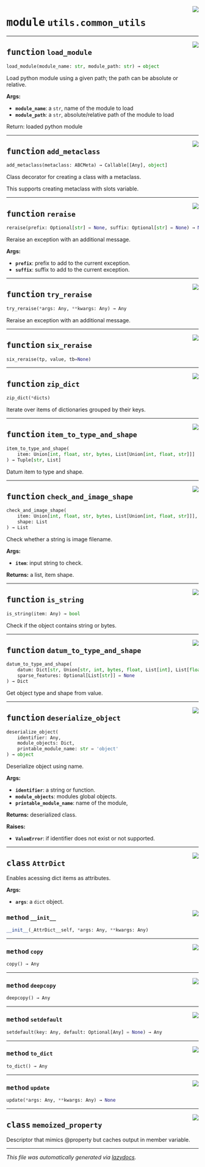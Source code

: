 <!-- markdownlint-disable -->

<a href="../../datum/utils/common_utils.py#L0"><img align="right" style="float:right;" src="https://img.shields.io/badge/-source-cccccc?style=flat-square"></a>

# <kbd>module</kbd> `utils.common_utils`





---

<a href="../../datum/utils/common_utils.py#L29"><img align="right" style="float:right;" src="https://img.shields.io/badge/-source-cccccc?style=flat-square"></a>

## <kbd>function</kbd> `load_module`

```python
load_module(module_name: str, module_path: str) → object
```

Load python module using a given path; the path can be absolute or relative. 



**Args:**
 
 - <b>`module_name`</b>:  a `str`, name of the module to load 
 - <b>`module_path`</b>:  a `str`, absolute/relative path of the module to load 

Return: loaded python module 


---

<a href="../../datum/utils/common_utils.py#L171"><img align="right" style="float:right;" src="https://img.shields.io/badge/-source-cccccc?style=flat-square"></a>

## <kbd>function</kbd> `add_metaclass`

```python
add_metaclass(metaclass: ABCMeta) → Callable[[Any], object]
```

Class decorator for creating a class with a metaclass. 

This supports creating metaclass with slots variable. 


---

<a href="../../datum/utils/common_utils.py#L194"><img align="right" style="float:right;" src="https://img.shields.io/badge/-source-cccccc?style=flat-square"></a>

## <kbd>function</kbd> `reraise`

```python
reraise(prefix: Optional[str] = None, suffix: Optional[str] = None) → None
```

Reraise an exception with an additional message. 



**Args:**
 
 - <b>`prefix`</b>:  prefix to add to the current exception. 
 - <b>`suffix`</b>:  suffix to add to the current exception. 


---

<a href="../../utils/common_utils/try_reraise#L208"><img align="right" style="float:right;" src="https://img.shields.io/badge/-source-cccccc?style=flat-square"></a>

## <kbd>function</kbd> `try_reraise`

```python
try_reraise(*args: Any, **kwargs: Any) → Any
```

Reraise an exception with an additional message. 


---

<a href="../../datum/utils/common_utils.py#L217"><img align="right" style="float:right;" src="https://img.shields.io/badge/-source-cccccc?style=flat-square"></a>

## <kbd>function</kbd> `six_reraise`

```python
six_reraise(tp, value, tb=None)
```






---

<a href="../../datum/utils/common_utils.py#L230"><img align="right" style="float:right;" src="https://img.shields.io/badge/-source-cccccc?style=flat-square"></a>

## <kbd>function</kbd> `zip_dict`

```python
zip_dict(*dicts)
```

Iterate over items of dictionaries grouped by their keys. 


---

<a href="../../datum/utils/common_utils.py#L238"><img align="right" style="float:right;" src="https://img.shields.io/badge/-source-cccccc?style=flat-square"></a>

## <kbd>function</kbd> `item_to_type_and_shape`

```python
item_to_type_and_shape(
    item: Union[int, float, str, bytes, List[Union[int, float, str]]]
) → Tuple[str, List]
```

Datum item to type and shape. 


---

<a href="../../datum/utils/common_utils.py#L256"><img align="right" style="float:right;" src="https://img.shields.io/badge/-source-cccccc?style=flat-square"></a>

## <kbd>function</kbd> `check_and_image_shape`

```python
check_and_image_shape(
    item: Union[int, float, str, bytes, List[Union[int, float, str]]],
    shape: List
) → List
```

Check whether a string is image filename. 



**Args:**
 
 - <b>`item`</b>:  input string to check. 



**Returns:**
 a list, item shape. 


---

<a href="../../datum/utils/common_utils.py#L275"><img align="right" style="float:right;" src="https://img.shields.io/badge/-source-cccccc?style=flat-square"></a>

## <kbd>function</kbd> `is_string`

```python
is_string(item: Any) → bool
```

Check if the object contains string or bytes. 


---

<a href="../../datum/utils/common_utils.py#L287"><img align="right" style="float:right;" src="https://img.shields.io/badge/-source-cccccc?style=flat-square"></a>

## <kbd>function</kbd> `datum_to_type_and_shape`

```python
datum_to_type_and_shape(
    datum: Dict[str, Union[str, int, bytes, float, List[int], List[float], List[str], ndarray]],
    sparse_features: Optional[List[str]] = None
) → Dict
```

Get object type and shape from value. 


---

<a href="../../datum/utils/common_utils.py#L319"><img align="right" style="float:right;" src="https://img.shields.io/badge/-source-cccccc?style=flat-square"></a>

## <kbd>function</kbd> `deserialize_object`

```python
deserialize_object(
    identifier: Any,
    module_objects: Dict,
    printable_module_name: str = 'object'
) → object
```

Deserialize object using name. 



**Args:**
 
 - <b>`identifier`</b>:  a string or function. 
 - <b>`module_objects`</b>:  modules global objects. 
 - <b>`printable_module_name`</b>:  name of the module, 



**Returns:**
 deserialized class. 



**Raises:**
 
 - <b>`ValueError`</b>:  if identifier does not exist or not supported. 


---

<a href="../../datum/utils/common_utils.py#L45"><img align="right" style="float:right;" src="https://img.shields.io/badge/-source-cccccc?style=flat-square"></a>

## <kbd>class</kbd> `AttrDict`
Enables acessing dict items as attributes. 



**Args:**
 
 - <b>`args`</b>:  a `dict` object. 

<a href="../../datum/utils/common_utils.py#L53"><img align="right" style="float:right;" src="https://img.shields.io/badge/-source-cccccc?style=flat-square"></a>

### <kbd>method</kbd> `__init__`

```python
__init__(_AttrDict__self, *args: Any, **kwargs: Any)
```








---

<a href="../../datum/utils/common_utils.py#L128"><img align="right" style="float:right;" src="https://img.shields.io/badge/-source-cccccc?style=flat-square"></a>

### <kbd>method</kbd> `copy`

```python
copy() → Any
```





---

<a href="../../datum/utils/common_utils.py#L131"><img align="right" style="float:right;" src="https://img.shields.io/badge/-source-cccccc?style=flat-square"></a>

### <kbd>method</kbd> `deepcopy`

```python
deepcopy() → Any
```





---

<a href="../../datum/utils/common_utils.py#L163"><img align="right" style="float:right;" src="https://img.shields.io/badge/-source-cccccc?style=flat-square"></a>

### <kbd>method</kbd> `setdefault`

```python
setdefault(key: Any, default: Optional[Any] = None) → Any
```





---

<a href="../../datum/utils/common_utils.py#L116"><img align="right" style="float:right;" src="https://img.shields.io/badge/-source-cccccc?style=flat-square"></a>

### <kbd>method</kbd> `to_dict`

```python
to_dict() → Any
```





---

<a href="../../datum/utils/common_utils.py#L141"><img align="right" style="float:right;" src="https://img.shields.io/badge/-source-cccccc?style=flat-square"></a>

### <kbd>method</kbd> `update`

```python
update(*args: Any, **kwargs: Any) → None
```






---

<a href="../../datum/utils/common_utils.py#L301"><img align="right" style="float:right;" src="https://img.shields.io/badge/-source-cccccc?style=flat-square"></a>

## <kbd>class</kbd> `memoized_property`
Descriptor that mimics @property but caches output in member variable. 







---

_This file was automatically generated via [lazydocs](https://github.com/ml-tooling/lazydocs)._

